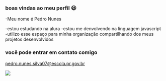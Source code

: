 ### boas vindas ao meu perfil 😆

-Meu nome é Pedro Nunes

-estou estudando na alura 
-estou me denvolvendo na linguagem javascript
-utilizo esse espaço para minha organização compartilhando dos meus projetos desenvolvidos

### você pode entrar em contato comigo 

pedro.nunes.silva07@escola.pr.gov.br 

![](https://www.google.com/url?sa=i&url=https%3A%2F%2Fwww.lance.com.br%2Ffutebol-internacional%2Fpolemico-idolo-da-alemanha-fala-sobre-ida-de-neymar-ao-al-hilal-ele-e-um-falso-microbio.html&psig=AOvVaw1W9iBQQtKSo7KbVdP9iWUB&ust=1695987978212000&source=images&cd=vfe&opi=89978449&ved=0CA8QjRxqFwoTCPithNydzYEDFQAAAAAdAAAAABAD)
